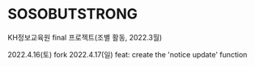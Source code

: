 # SOSOBUTSTRONG
KH정보교육원 final 프로젝트(조별 활동, 2022.3월)

2022.4.16(토) fork
2022.4.17(일) feat: create the 'notice update' function
